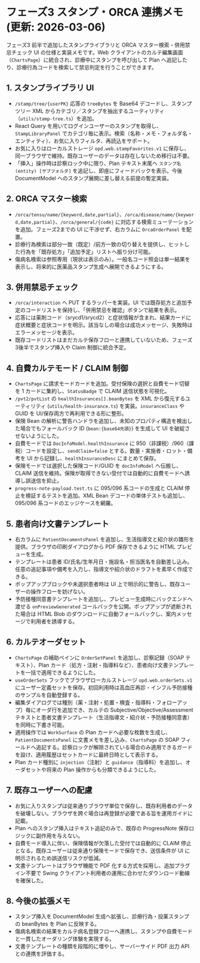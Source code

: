 # フェーズ3 スタンプ・ORCA 連携メモ (更新: 2026-03-06)

フェーズ3 前半で追加したスタンプライブラリと ORCA マスター検索・併用禁忌チェック UI の仕様と実装メモです。Web クライアントのカルテ編集画面（`ChartsPage`）に統合され、診療中にスタンプを呼び出して Plan へ追記したり、診療行為コードを検索して禁忌判定を行うことができます。

## 1. スタンプライブラリ UI
- `/stamp/tree/{userPK}` 応答の `treeBytes` を Base64 デコードし、スタンプツリー XML からカテゴリ／スタンプを抽出するユーティリティ（`utils/stamp-tree.ts`）を追加。
- React Query を用いてログインユーザーのスタンプを取得し、`StampLibraryPanel` でカテゴリ毎に表示。検索（名称・メモ・フォルダ名・エンティティ）、お気に入りフィルタ、再読込をサポート。
- お気に入りはローカルストレージ `opd.web.stampFavorites.v1` に保存し、同一ブラウザで維持。既存ユーザーのデータは存在しないため移行は不要。
- 「挿入」操作時は診察ロック中に限り、Plan テキスト末尾へ `スタンプ名 (entity) [サブフォルダ]` を追記し、即座にフィードバックを表示。今後 DocumentModel へのスタンプ展開に差し替える前提の暫定実装。

## 2. ORCA マスター検索
- `/orca/tensu/name/{keyword,date,partial}`、`/orca/disease/name/{keyword,date,partial}`、`/orca/general/{code}` に対応する検索ミューテーションを追加。フェーズ2までの UI に干渉せず、右カラムに `OrcaOrderPanel` を配置。
- 診療行為検索は部分一致（既定）/前方一致の切り替えを提供し、ヒットした行為を「既存処方」「追加予定」リストへ振り分け可能。
- 傷病名検索は参照専用（現状は表示のみ）。一般名コード照会は単一結果を表示し、将来的に医薬品スタンプ生成へ展開できるようにする。

## 3. 併用禁忌チェック
- `/orca/interaction` へ PUT するラッパーを実装。UI では既存処方と追加予定のコードリストを保持し、「併用禁忌を確認」ボタンで結果を表示。
- 応答には薬剤コード（srycd1/srycd2）と症状情報が含まれ、結果カードに症状概要と症状コードを明示。該当なしの場合は成功メッセージ、失敗時はエラーメッセージを表示。
- 既存コードリストはまだカルテ保存フローと連携していないため、フェーズ3後半でスタンプ挿入や Claim 制御に統合予定。

## 4. 自費カルテモード / CLAIM 制御
- `ChartsPage` に請求モードカードを追加。受付保険の選択と自費モード切替を 1 カードに集約し、`StatusBadge` で CLAIM 送信状態を可視化。
- `/pvt2/pvtList` の `healthInsurances[].beanBytes` を XML から復元するユーティリティ (`utils/health-insurance.ts`) を実装。`insuranceClass` や GUID を UI/保存両方で再利用できる形に整形。
- 保険 Bean の解析に警告ハンドラを追加し、未知のプロパティ構造を検出した場合でもフォールバック ID (`bean:{base64先頭}`) を生成して UI を破綻させないようにした。
- 自費モードでは `DocInfoModel.healthInsurance` に 950（非課税）/960（課税）コードを設定し、`sendClaim=false` とする。数量・実施者・ロット・備考を UI から記録し、`healthInsuranceDesc` にまとめて保存。
- 保険モードでは選択した保険コード/GUID を `docInfoModel` へ伝搬し、CLAIM 送信を維持。保険が取得できない受付では自動的に自費モードへ誘導し誤送信を抑止。
- `progress-note-payload.test.ts` に 095/096 系コードの生成と CLAIM 停止を検証するテストを追加。XML Bean デコードの単体テストも追加し、095/096 系コードのエッジケースを網羅。

## 5. 患者向け文書テンプレート
- 右カラムに `PatientDocumentsPanel` を追加し、生活指導文と紹介状の雛形を提供。ブラウザの印刷ダイアログから PDF 保存できるように HTML プレビューを生成。
- テンプレートは患者 ID/氏名/生年月日・施設名・担当医名を自動差し込み。任意の追記事項や備考を入力し、指導文や紹介状のドラフトを素早く作成できる。
- ポップアップブロックや未選択患者時は UI 上で明示的に警告し、既存ユーザーの操作フローを妨げない。
- 予防接種同意書テンプレートを追加し、プレビュー生成時にバックエンドへ渡せる `onPreviewGenerated` コールバックを公開。ポップアップが遮断された場合は HTML Blob のダウンロードに自動フォールバックし、案内メッセージで利用者を誘導する。

## 6. カルテオーダセット

- `ChartsPage` の補助ペインに `OrderSetPanel` を追加し、診察記録（SOAP テキスト）、Plan カード（処方・注射・指導料など）、患者向け文書テンプレートを一括で適用できるようにした。
- `useOrderSets` フックでブラウザローカルストレージ `opd.web.orderSets.v1` にユーザー定義セットを保存。初回利用時は高血圧再診・インフル予防接種のサンプルを自動登録する。
- 編集ダイアログでは種別（薬・注射・処置・検査・指導料・フォローアップ）毎にオーダ行を追加でき、カルテの Subjective/Objective/Assessment テキストと患者文書テンプレート（生活指導文・紹介状・予防接種同意書）を同時に下書き可能。
- 適用操作では `WorkSurface` の Plan カードへ必要な枚数を生成し、`PatientDocumentsPanel` に文書メモを差し込み、`ChartsPage` の SOAP フィールドへ追記する。診察ロックが解除されている場合のみ適用できるガードを設け、適用履歴はセットカードに最終日時として表示する。
- Plan カード種別に `injection`（注射）と `guidance`（指導料）を追加し、オーダセットや将来の Plan 操作からも分類できるようにした。

## 7. 既存ユーザーへの配慮
- お気に入りスタンプは従来通りブラウザ単位で保存し、既存利用者のデータを破壊しない。ブラウザを跨ぐ場合は再登録が必要である旨を運用ガイドに記載。
- Plan へのスタンプ挿入はテキスト追記のみで、既存の ProgressNote 保存ロジックに副作用を与えない。
- 自費モード導入に伴い、保険情報が欠落した受付では自動的に CLAIM 停止となる。既存ユーザーは従来通り保険モードで保存でき、送信条件が UI に明示されるため誤送信リスクが低減。
- 文書テンプレートはブラウザ機能で PDF 化する方式を採用し、追加プラグイン不要で Swing クライアント利用者の運用に合わせたダウンロード動線を確保した。

## 8. 今後の拡張メモ
- スタンプ挿入を DocumentModel 生成へ拡張し、診療行為・投薬スタンプの beanBytes を Plan に反映する。
- 傷病名検索の結果をカルテ病名登録フローへ連携し、スタンプや自費モードと一貫したオーダリング体験を実現する。
- 文書テンプレートの種類を段階的に増やし、サーバーサイド PDF 出力 API との連携を評価する。
